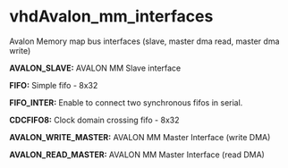 # vhdAvalon_mm_interfaces
Avalon Memory map bus interfaces (slave, master dma read, master dma write)

**AVALON_SLAVE:** AVALON MM Slave interface

**FIFO:** Simple fifo - 8x32

**FIFO_INTER:** Enable to connect two synchronous fifos in serial.

**CDCFIFO8:** Clock domain crossing fifo - 8x32

**AVALON_WRITE_MASTER:** AVALON MM Master Interface (write DMA)

**AVALON_READ_MASTER:** AVALON MM Master Interface (read DMA)


